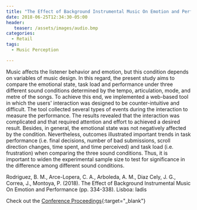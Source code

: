 ```yaml
---
title: "The Effect of Background Instrumental Music On Emotion and Performance"
date: 2018-06-25T12:34:30-05:00
header:
   teaser: /assets/images/audio.bmp
categories:
  - Retail
tags:
  - Music Perception

---
```

Music affects the listener behavior and emotion, but this condition depends on variables of music design. 
In this regard, the present study aims to compare the emotional state, task load and performance under 
three different sound conditions determined by the tempo, articulation, mode, and metre of the songs. 
To achieve this end, we implemented a web-based tool in which the users' interaction was designed to be 
counter-intuitive and difficult. The tool collected several types of events during the interaction to 
measure the performance. The results revealed that the interaction was complicated and that required 
attention and effort to achieved a desired result. Besides, in general, the emotional state was not 
negatively affected by the condition. Nevertheless, outcomes illustrated important trends in task 
performance (i.e. final decisions, number of bad submissions, scroll direction changes, time spent, 
and time perceived) and task load (i.e. frustration) when comparing the three sound conditions. 
Thus, it is important to widen the experimental sample size to test for significance in the difference 
among different sound conditions.

Rodriguez, B. M., Arce-Lopera, C. A., Arboleda, A. M., Diaz Cely, J. G., Correa, J., Montoya, P. (2018). 
The Effect of Background Instrumental Music On Emotion and Performance (pp. 334-338). Lisboa: Iadis

Check out the [Conference Proceedings][URL]{:target="_blank"} 

[URL]:  http://www.iadisportal.org/digital-library/the-effect-of-background-instrumental-music-on-emotion-and-performance